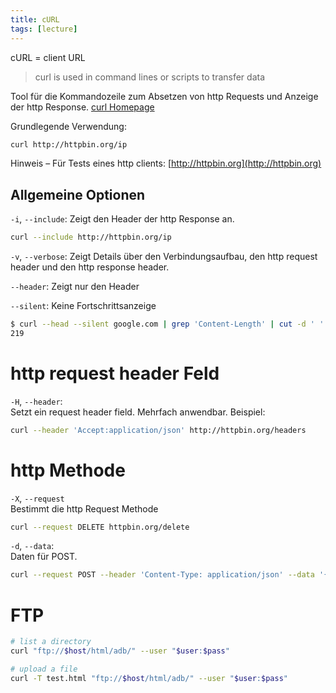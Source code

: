 ```yaml
---
title: cURL
tags: [lecture]
---
```


cURL = client URL

> curl is used in command lines or scripts to transfer data

Tool für die Kommandozeile zum Absetzen von http Requests und Anzeige der http Response.
[curl Homepage](https://curl.haxx.se)

Grundlegende Verwendung:

```bash
curl http://httpbin.org/ip
```

Hinweis – Für Tests eines http clients: [http://httpbin.org](http://httpbin.org)



## Allgemeine Optionen

`-i`, `--include`: Zeigt den Header der http Response an.

```bash
curl --include http://httpbin.org/ip
```

`-v`, `--verbose`: Zeigt Details über den Verbindungsaufbau, den http request header und den http response header.

`--header`: Zeigt nur den Header

`--silent`: Keine Fortschrittsanzeige

```sh
$ curl --head --silent google.com | grep 'Content-Length' | cut -d ' ' -f 2
219
```



# http request header Feld

`-H`, `--header`:  
Setzt ein request header field. Mehrfach anwendbar. Beispiel:

```bash
curl --header 'Accept:application/json' http://httpbin.org/headers
```



# http Methode

`-X`, `--request`  
Bestimmt die http Request Methode

```bash
curl --request DELETE httpbin.org/delete
```


`-d`, `--data`:  
Daten für POST.

```bash
curl --request POST --header 'Content-Type: application/json' --data '{"name": "Max Mustermann", "grade": "3"}' http://httpbin.org/post
```



# FTP

```sh
# list a directory
curl "ftp://$host/html/adb/" --user "$user:$pass"

# upload a file
curl -T test.html "ftp://$host/html/adb/" --user "$user:$pass"
```

